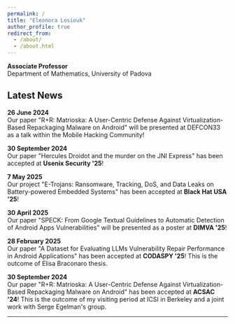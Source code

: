 ```yaml
---
permalink: /
title: "Eleonora Losiouk"
author_profile: true
redirect_from: 
  - /about/
  - /about.html
---
```


**Associate Professor**  
Department of Mathematics, University of Padova  

## Latest News

**26 June 2024**  
Our paper "R+R: Matrioska: A User-Centric Defense Against Virtualization-Based Repackaging Malware on Android" will be presented at DEFCON33 as a talk within the Mobile Hacking Community!

**30 September 2024**  
Our paper "Hercules Droidot and the murder on the JNI Express" has been accepted at **Usenix Security '25**! 

**7 May 2025**  
Our project "E-Trojans: Ransomware, Tracking, DoS, and Data Leaks on Battery-powered Embedded Systems" has been accepted at **Black Hat USA '25**!

**30 April 2025**  
Our paper "SPECK: From Google Textual Guidelines to Automatic Detection of Android Apps Vulnerabilities" will be presented as a poster at **DIMVA '25**!  

**28 February 2025**  
Our paper "A Dataset for Evaluating LLMs Vulnerability Repair Performance in Android Applications" has been accepted at **CODASPY '25**! This is the outcome of Elisa Braconaro thesis. 

**30 September 2024**  
Our paper "R+R: Matrioska: A User-Centric Defense Against Virtualization-Based Repackaging Malware on Android" has been accepted at **ACSAC '24**! This is the outcome of my visiting period at ICSI in Berkeley and a joint work with Serge Egelman's group.

---
